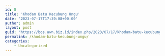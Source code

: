 ```yaml
---
id: 8
title: 'Khodam Batu Kecubung Ungu'
date: '2023-07-17T17:39:08+00:00'
author: admin
layout: post
guid: 'https://bos.awn.biz.id/index.php/2023/07/17/khodam-batu-kecubung-ungu/'
permalink: /khodam-batu-kecubung-ungu/
categories:
    - Uncategorized
---
```


